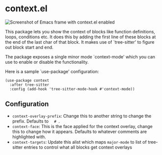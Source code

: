 # context.el

![Screenshot of Emacs frame with context.el enabled](https://user-images.githubusercontent.com/14259816/207393093-bef655ad-172c-48b3-aca5-cf20ee3a5894.png)

This package lets you show the context of blocks like function
definitions, loops, conditions etc. It does this by adding the
first line of these blocks at the end of the last char of that
block. It makes use of `tree-sitter' to figure out block start and
end.

The package exposes a single minor mode `context-mode' which you
can use to enable or disable the functionality.

Here is a sample `use-package' configuration:

```emacs-lisp
(use-package context
  :after tree-sitter
  :config (add-hook 'tree-sitter-mode-hook #'context-mode))
```

## Configuration

- `context-overlay-prefix`: Change this to another string to change
  the prefix. Defaults to <code>&nbsp;&nbsp;#&nbsp;</code>.
- `context-face`: This is the face applied for the context overlay,
  change this to change how it appears. Defaults to whatever comments
  are highlighted with.
- `context-targets`: Update this alist which maps `major-mode` to list
  of tree-sitter entries to control what all blocks get context
  overlays
